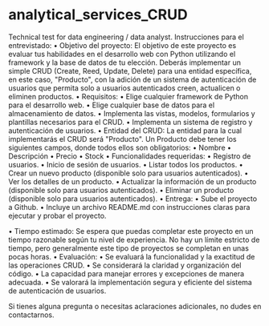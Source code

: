 # analytical_services_CRUD
Technical test for data engineering / data analyst.
Instrucciones para el entrevistado:
• Objetivo del proyecto: El objetivo de este proyecto es evaluar tus habilidades
en el desarrollo web con Python utilizando el framework y la base de datos de tu
elección. Deberás implementar un simple CRUD (Create, Reed, Update, Delete)
para una entidad específica, en este caso, "Producto", con la adición de un
sistema de autenticación de usuarios que permita solo a usuarios autenticados
creen, actualicen o eliminen productos.
• Requisitos:
• Elige cualquier framework de Python para el desarrollo web.
• Elige cualquier base de datos para el almacenamiento de datos.
• Implementa las vistas, modelos, formularios y plantillas necesarios para el
CRUD.
• Implementa un sistema de registro y autenticación de usuarios.
• Entidad del CRUD: La entidad para la cual implementarás el CRUD será
"Producto". Un Producto debe tener los siguientes campos, donde todos ellos
son obligatorios:
• Nombre
• Descripción
• Precio
• Stock
• Funcionalidades requeridas:
• Registro de usuarios.
• Inicio de sesión de usuarios.
• Listar todos los productos.
• Crear un nuevo producto (disponible solo para usuarios autenticados).
• Ver los detalles de un producto.
• Actualizar la información de un producto (disponible solo para usuarios
autenticados).
• Eliminar un producto (disponible solo para usuarios autenticados).
• Entrega:
• Sube el proyecto a Github.
• Incluye un archivo README.md con instrucciones claras para ejecutar y
probar el proyecto.

• Tiempo estimado: Se espera que puedas completar este proyecto en un tiempo
razonable según tu nivel de experiencia. No hay un límite estricto de tiempo,
pero generalmente este tipo de proyectos se completan en unas pocas horas.
• Evaluación:
• Se evaluará la funcionalidad y la exactitud de las operaciones CRUD.
• Se considerará la claridad y organización del código.
• La capacidad para manejar errores y excepciones de manera adecuada.
• Se valorará la implementación segura y eficiente del sistema de
autenticación de usuarios.

Si tienes alguna pregunta o necesitas aclaraciones adicionales, no dudes en
contactarnos.
